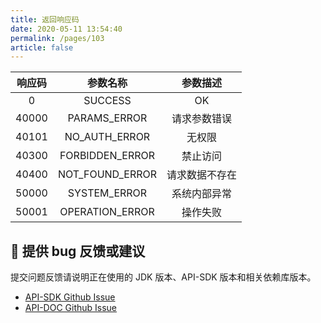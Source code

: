 ```yaml
---
title: 返回响应码
date: 2020-05-11 13:54:40
permalink: /pages/103
article: false
---
```


| 响应码 |    参数名称     |    参数描述    |
| :----: | :-------------: | :------------: |
|   0    |     SUCCESS     |       OK       |
| 40000  |  PARAMS_ERROR   |  请求参数错误  |
| 40101  |  NO_AUTH_ERROR  |     无权限     |
| 40300  | FORBIDDEN_ERROR |    禁止访问    |
| 40400  | NOT_FOUND_ERROR | 请求数据不存在 |
| 50000  |  SYSTEM_ERROR   |  系统内部异常  |
| 50001  | OPERATION_ERROR |    操作失败    |

## 🐞 提供 bug 反馈或建议

提交问题反馈请说明正在使用的 JDK 版本、API-SDK 版本和相关依赖库版本。

- [API-SDK Github Issue](https://github.com/haiqing102/API-sdk/issues)
- [API-DOC Github Issue](https://github.com/haiqing102/API-doc/issues)
